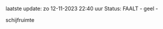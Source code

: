 laatste update: 
zo 12-11-2023 22:40   uur 
Status: FAALT - geel - 
<div class="service Y">schijfruimte</div>
